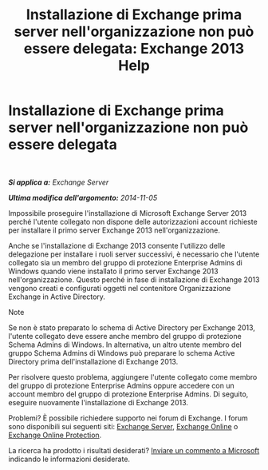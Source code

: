 ﻿---
title: "Installazione di Exchange prima server nell'organizzazione non può essere delegata: Exchange 2013 Help"
TOCTitle: Installazione di Exchange prima server nell'organizzazione non può essere delegata
ms:assetid: 0f4c5b2f-85ae-4160-9a53-f4b890d8ccdb
ms:mtpsurl: https://technet.microsoft.com/it-it/library/ms.exch.setupreadiness.delegatedfrontendtransportfirstinstall(v=EXCHG.150)
ms:contentKeyID: 50480050
ms.date: 05/22/2018
mtps_version: v=EXCHG.150
ms.translationtype: MT
---

# Installazione di Exchange prima server nell'organizzazione non può essere delegata

 

_**Si applica a:** Exchange Server_

_**Ultima modifica dell'argomento:** 2014-11-05_

Impossibile proseguire l'installazione di Microsoft Exchange Server 2013 perché l'utente collegato non dispone delle autorizzazioni account richieste per installare il primo server Exchange 2013 nell'organizzazione.

Anche se l'installazione di Exchange 2013 consente l'utilizzo delle delegazione per installare i ruoli server successivi, è necessario che l'utente collegato sia un membro del gruppo di protezione Enterprise Admins di Windows quando viene installato il primo server Exchange 2013 nell'organizzazione. Questo perché in fase di installazione di Exchange 2013 vengono creati e configurati oggetti nel contenitore Organizzazione Exchange in Active Directory.


> [!NOTE]
> Se non è stato preparato lo schema di Active Directory per Exchange 2013, l'utente collegato deve essere anche membro del gruppo di protezione Schema Admins di Windows. In alternativa, un altro utente membro del gruppo Schema Admins di Windows può preparare lo schema Active Directory prima dell'installazione di Exchange 2013.



Per risolvere questo problema, aggiungere l'utente collegato come membro del gruppo di protezione Enterprise Admins oppure accedere con un account membro del gruppo di protezione Enterprise Admins. Di seguito, eseguire nuovamente l'installazione di Exchange 2013.

Problemi? È possibile richiedere supporto nei forum di Exchange. I forum sono disponibili sui seguenti siti: [Exchange Server](https://go.microsoft.com/fwlink/p/?linkid=60612), [Exchange Online](https://go.microsoft.com/fwlink/p/?linkid=267542) o [Exchange Online Protection](https://go.microsoft.com/fwlink/p/?linkid=285351).

La ricerca ha prodotto i risultati desiderati? [Inviare un commento a Microsoft](mailto:exsetuphelpfeedback@microsoft.com?subject=exchange%202013%20setup%20help%20feedback) indicando le informazioni desiderate.

